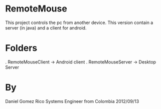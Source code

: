 RemoteMouse
===========

This project controls the pc from another device.
This version contain a server (in java) and a client for android.

Folders
===========
. RemoteMouseClient -> Android client
. RemoteMouseServer -> Desktop Server

By
===========
Daniel Gomez Rico
Systems Engineer from Colombia
2012/09/13
